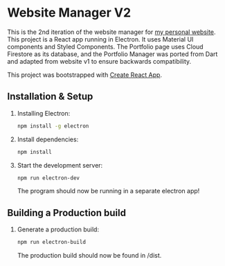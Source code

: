 # Website Manager V2

This is the 2nd iteration of the website manager for [my personal website](https://howardt12345.com). This project is a React app running in Electron. It uses Material UI components and Styled Components. The Portfolio page uses Cloud Firestore as its database, and the Portfolio Manager was ported from Dart and adapted from website v1 to ensure backwards compatibility. 

This project was bootstrapped with [Create React App](https://github.com/facebook/create-react-app).

## Installation & Setup

1. Installing Electron:

   ```sh
   npm install -g electron
   ```

2. Install dependencies:

   ```sh
   npm install
   ```

3. Start the development server:

   ```sh
   npm run electron-dev
   ```
   The program should now be running in a separate electron app!

## Building a Production build

1. Generate a production build:

   ```sh
   npm run electron-build
   ```

   The production build should now be found in /dist. 